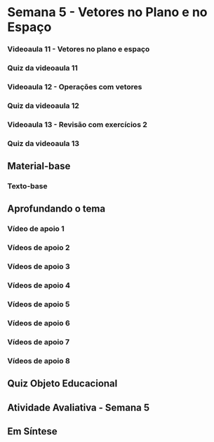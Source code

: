 # Semana 5 - Vetores no Plano e no Espaço

### Videoaula 11 - Vetores no plano e espaço

### Quiz da videoaula 11

### Videoaula 12 - Operações com vetores

### Quiz da videoaula 12

### Videoaula 13 - Revisão com exercícios 2

### Quiz da videoaula 13


## Material-base
### Texto-base


## Aprofundando o tema
### Vídeo de apoio 1
### Vídeos de apoio 2
### Vídeos de apoio 3
### Vídeos de apoio 4
### Vídeos de apoio 5
### Vídeos de apoio 6
### Vídeos de apoio 7
### Vídeos de apoio 8


## Quiz Objeto Educacional

## Atividade Avaliativa - Semana 5

## Em Síntese
